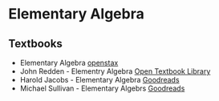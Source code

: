 # Elementary Algebra

## Textbooks
- Elementary Algebra [openstax](https://openstax.org/details/books/elementary-algebra)
- John Redden - Elementry Algebra [Open Textbook Library](https://open.umn.edu/opentextbooks/textbooks/elementary-algebra)
- Harold Jacobs - Elementary Algebra [Goodreads](https://www.goodreads.com/book/show/111329.Elementary_Algebra)
- Michael Sullivan - Elementary Algebrs [Goodreads](https://www.goodreads.com/book/show/7929689-elementary-algebra)

